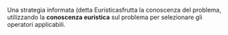 Una strategia informata (detta Euristicasfrutta la conoscenza del problema, utilizzando la **conoscenza euristica** sul problema per selezionare gli operatori applicabili.